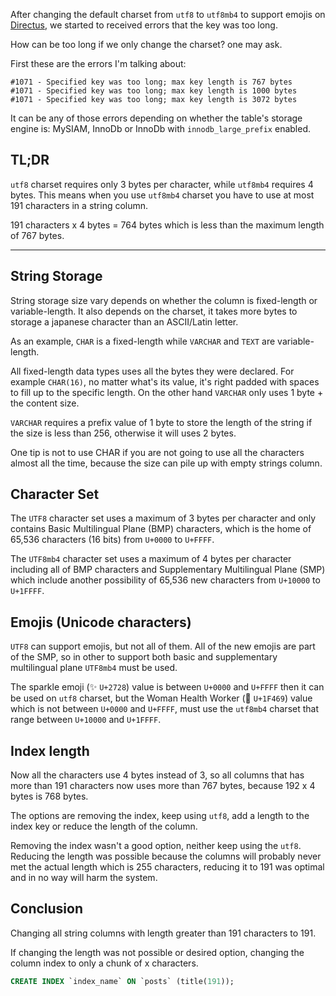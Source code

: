 After changing the default charset from `utf8` to `utf8mb4` to support emojis on [Directus](https://getdirectus.com), we started to received errors that the key was too long.

How can be too long if we only change the charset? one may ask.

First these are the errors I'm talking about:

```
#1071 - Specified key was too long; max key length is 767 bytes
#1071 - Specified key was too long; max key length is 1000 bytes
#1071 - Specified key was too long; max key length is 3072 bytes
```

It can be any of those errors depending on whether the table's storage engine is: MySIAM, InnoDb or InnoDb with `innodb_large_prefix` enabled.


## TL;DR

`utf8` charset requires only 3 bytes per character, while `utf8mb4` requires 4 bytes. This means when you use `utf8mb4` charset you have to use at most 191 characters in a string column.

191 characters x 4 bytes = 764 bytes which is less than the maximum length of 767 bytes.

---

## String Storage

String storage size vary depends on whether the column is fixed-length or variable-length. It also depends on the charset, it takes more bytes to storage a japanese character than an ASCII/Latin letter.

As an example, `CHAR` is a fixed-length while `VARCHAR` and `TEXT` are variable-length.

All fixed-length data types uses all the bytes they were declared. For example `CHAR(16)`, no matter what's its value, it's right padded with spaces to fill up to the specific length. On the other hand `VARCHAR` only uses 1 byte + the content size.

`VARCHAR` requires a prefix value of 1 byte to store the length of the string if the size is less than 256, otherwise it will uses 2 bytes.

One tip is not to use CHAR if you are not going to use all the characters almost all the time, because the size can pile up with empty strings column.

## Character Set

The `UTF8` character set uses a maximum of 3 bytes per character and only contains Basic Multilingual Plane (BMP) characters, which is the home of 65,536 characters (16 bits) from `U+0000` to `U+FFFF`.

The `UTF8mb4` character set uses a maximum of 4 bytes per character including all of BMP characters and Supplementary Multilingual Plane (SMP) which include another possibility of 65,536 new characters from `U+10000` to `U+1FFFF`.

## Emojis (Unicode characters)

`UTF8` can support emojis, but not all of them. All of the new emojis are part of the SMP, so in other to support both basic and supplementary multilingual plane `UTF8mb4` must be used.

The sparkle emoji (✨ `U+2728`) value is between `U+0000` and `U+FFFF` then it can be used on `utf8` charset, but the Woman Health Worker (👩 `U+1F469`) value which is not between `U+0000` and `U+FFFF`, must use the `utf8mb4` charset that range between `U+10000` and `U+1FFFF`.

## Index length

Now all the characters use 4 bytes instead of 3, so all columns that has more than 191 characters now uses more than 767 bytes, because 192 x 4 bytes is 768 bytes.

The options are removing the index, keep using `utf8`, add a length to the index key or reduce the length of the column.

Removing the index wasn't a good option, neither keep using the `utf8`. Reducing the length was possible because the columns will probably never met the actual length which is 255 characters, reducing it to 191 was optimal and in no way will harm the system.

## Conclusion

Changing all string columns with length greater than 191 characters to 191.

If changing the length was not possible or desired option, changing the column index to only a chunk of x characters.

```sql
CREATE INDEX `index_name` ON `posts` (title(191));
```
